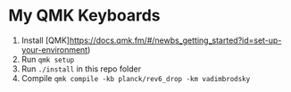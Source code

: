 # My QMK Keyboards

1. Install [QMK]https://docs.qmk.fm/#/newbs_getting_started?id=set-up-your-environment)
2. Run `qmk setup`
3. Run `./install` in this repo folder
4. Compile `qmk compile -kb planck/rev6_drop -km vadimbrodsky`
